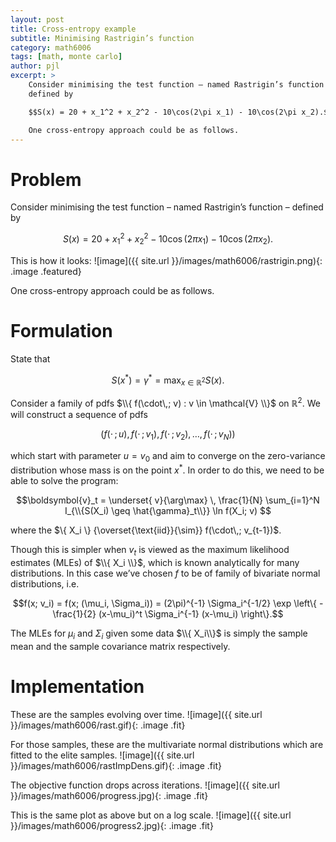```yaml
---
layout: post
title: Cross-entropy example
subtitle: Minimising Rastrigin’s function
category: math6006 
tags: [math, monte carlo]
author: pjl
excerpt: >
    Consider minimising the test function – named Rastrigin’s function –
    defined by

    $$S(x) = 20 + x_1^2 + x_2^2 - 10\cos(2\pi x_1) - 10\cos(2\pi x_2).$$

    One cross-entropy approach could be as follows.
---
```

Problem
=======

Consider minimising the test function – named Rastrigin’s function –
defined by

$$S(x) = 20 + x_1^2 + x_2^2 - 10\cos(2\pi x_1) - 10\cos(2\pi x_2).$$

This is how it looks:
![image]({{ site.url }}/images/math6006/rastrigin.png){: .image .featured}

One cross-entropy approach could be as follows.


Formulation
===========

State that

$$S(x^*) = \gamma^* = \max_{ x\in {\mathbb{R}}^2} S(x).$$

Consider a family of pdfs
$\\{ f(\cdot\,; v) : v \in \mathcal{V} \\}$ on
${\mathbb{R}}^2$. We will construct a sequence of pdfs

$$(f(\cdot\,; u), f(\cdot\,; v_1), f(\cdot\,; v_2), \dots, f(\cdot\,; v_N))$$

which start with parameter $u=v_0$ and aim
to converge on the zero-variance distribution whose mass is on the point
$x^*$. In order to do this, we need to be able to solve
the program:

$$\boldsymbol{v}_t = \underset{ v}{\arg\max} \, \frac{1}{N} \sum_{i=1}^N I_{\\{S(X_i) \geq \hat{\gamma}_t\\}} \ln f(X_i; v) $$

where the $\{ X_i \}  {\overset{\text{iid}}{\sim}} f(\cdot\,; v_{t-1})$.

Though this is simpler when $v_t$ is viewed as the
maximum likelihood estimates (MLEs) of $\\{ X_i \\}$, which
is known analytically for many distributions.
In this case we’ve chosen $f$ to be of family of bivariate normal
distributions, i.e.

$$f(x; v_i) = f(x; (\mu_i, \Sigma_i)) = (2\pi)^{-1} \Sigma_i^{-1/2} \exp \left\{ -\frac{1}{2} (x-\mu_i)^t \Sigma_i^{-1} (x-\mu_i) \right\}.$$

The MLEs for $\mu_i$ and $\Sigma_i$ given some data
$\\{ X_i\\}$ is simply the sample mean and the sample
covariance matrix respectively.

Implementation
==============

These are the samples evolving over time.
![image]({{ site.url }}/images/math6006/rast.gif){: .image .fit}

For those samples, these are the multivariate normal distributions which are fitted to the elite samples.
![image]({{ site.url }}/images/math6006/rastImpDens.gif){: .image .fit}

The objective function drops across iterations.
![image]({{ site.url }}/images/math6006/progress.jpg){: .image .fit}

This is the same plot as above but on a log scale.
![image]({{ site.url }}/images/math6006/progress2.jpg){: .image .fit}